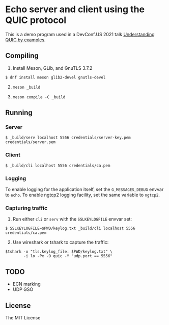 # Echo server and client using the QUIC protocol

This is a demo program used in a DevConf.US 2021 talk [Understanding
QUIC by examples].

## Compiling

1. Install Meson, GLib, and GnuTLS 3.7.2

```console
$ dnf install meson glib2-devel gnutls-devel
```

2. `meson _build`

3. `meson compile -C _build`

## Running

### Server

```console
$ _build/serv localhost 5556 credentials/server-key.pem credentials/server.pem
```

### Client

```console
$ _build/cli localhost 5556 credentials/ca.pem
```

### Logging

To enable logging for the application itself, set the
`G_MESSAGES_DEBUG` envvar to `echo`.  To enable ngtcp2 logging
facility, set the same variable to `ngtcp2`.

### Capturing traffic

1. Run either `cli` or `serv` with the `SSLKEYLOGFILE` envvar set:

```console
$ SSLKEYLOGFILE=$PWD/keylog.txt _build/cli localhost 5556 credentials/ca.pem
```

2. Use wireshark or tshark to capture the traffic:

```console
$tshark -o "tls.keylog_file: $PWD/keylog.txt" \
        -i lo -Px -O quic -Y "udp.port == 5556"
```

## TODO

- ECN marking
- UDP GSO

## License

The MIT License

[Understanding QUIC by examples]: https://devconfus2021.sched.com/event/lkfO/understanding-quic-by-examples
